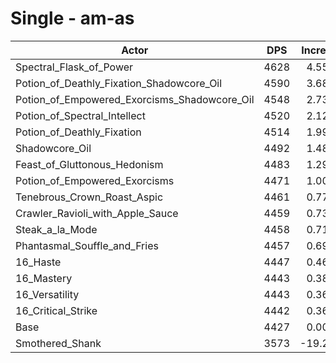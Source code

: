 # Single - am-as
| Actor | DPS | Increase |
|---|:---:|:---:|
|Spectral_Flask_of_Power|4628|4.55%|
|Potion_of_Deathly_Fixation_Shadowcore_Oil|4590|3.68%|
|Potion_of_Empowered_Exorcisms_Shadowcore_Oil|4548|2.73%|
|Potion_of_Spectral_Intellect|4520|2.12%|
|Potion_of_Deathly_Fixation|4514|1.99%|
|Shadowcore_Oil|4492|1.48%|
|Feast_of_Gluttonous_Hedonism|4483|1.29%|
|Potion_of_Empowered_Exorcisms|4471|1.00%|
|Tenebrous_Crown_Roast_Aspic|4461|0.77%|
|Crawler_Ravioli_with_Apple_Sauce|4459|0.73%|
|Steak_a_la_Mode|4458|0.71%|
|Phantasmal_Souffle_and_Fries|4457|0.69%|
|16_Haste|4447|0.46%|
|16_Mastery|4443|0.38%|
|16_Versatility|4443|0.36%|
|16_Critical_Strike|4442|0.36%|
|Base|4427|0.00%|
|Smothered_Shank|3573|-19.29%|
